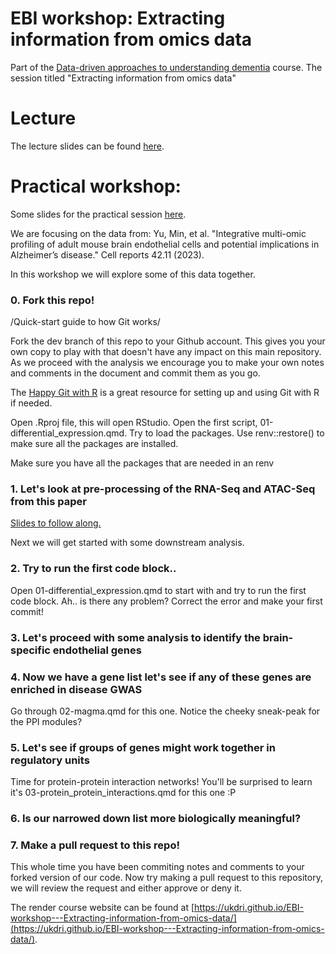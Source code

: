 # EBI workshop: Extracting information from omics data
Part of the [Data-driven approaches to understanding dementia](https://www.ebi.ac.uk/training/events/data-driven-approaches-understanding-dementia/#vf-tabs__section--tab2) course. The session titled "Extracting information from omics data"
# Lecture

The lecture slides can be found [here](Extracting%20information%20from%20omics%20data%20Lecture.pdf).

# Practical workshop:
Some slides for the practical session [here](Extracting%20information%20from%20omics%20data%20practical.pdf).

We are focusing on the data from:
Yu, Min, et al. "Integrative multi-omic profiling of adult mouse brain endothelial cells and potential implications in Alzheimer’s disease." Cell reports 42.11 (2023).

In this workshop we will explore some of this data together.

### 0. Fork this repo!
/Quick-start guide to how Git works/

Fork the dev branch of this repo to your Github account. This gives you your own copy to play with that doesn't have any impact on this main repository. As we proceed with the analysis we encourage you to make your own notes and comments in the document and commit them as you go.

The [Happy Git with R](https://happygitwithr.com/) is a great resource for setting up and using Git with R if needed.

Open .Rproj file, this will open RStudio.
Open the first script, 01-differential_expression.qmd.
Try to load the packages.
Use renv::restore() to make sure all the packages are installed.

Make sure you have all the packages that are needed in an renv

### 1. Let's look at pre-processing of the RNA-Seq and ATAC-Seq from this paper
[Slides to follow along.](https://docs.google.com/presentation/d/1MSrh01gnCiXreGWjnIFtRNezeCu32LW2NSv5sX_ZcOc/edit?usp=sharing)

Next we will get started with some downstream analysis.

### 2. Try to run the first code block..

Open 01-differential_expression.qmd to start with and try to run the first code block.
Ah.. is there any problem? Correct the error and make your first commit!

### 3. Let's proceed with some analysis to identify the brain-specific endothelial genes

### 4. Now we have a gene list let's see if any of these genes are enriched in disease GWAS

Go through 02-magma.qmd for this one.
Notice the cheeky sneak-peak for the PPI modules?

### 5. Let's see if groups of genes might work together in regulatory units

Time for protein-protein interaction networks!
You'll be surprised to learn it's 03-protein_protein_interactions.qmd for this one :P

### 6. Is our narrowed down list more biologically meaningful?
### 7. Make a pull request to this repo!
This whole time you have been commiting notes and comments to your forked version of our code. Now try making a pull request to this repository, we will review the request and either approve or deny it.


The render course website can be found at [https://ukdri.github.io/EBI-workshop---Extracting-information-from-omics-data/](https://ukdri.github.io/EBI-workshop---Extracting-information-from-omics-data/).
